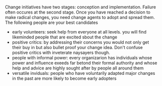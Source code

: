 Change initiatives have two stages: conception and implementation. Failure often occures at the second stage.
Once you have reached a decision to make radical changes, you need change agents to adopt and spread them. The following people are your best candidates
* early volunteers: seek help from everyone at all levels. you will find likeminded people that are excited sbout the change
* positive critics: by addressing their concerns you would not only get their buy in but also bullet proof your change idea. Don't confuse positive critics with inveterate naysayers though. 
* people with informal power: every organizarion has individuals whose power and influence exeeds far betond their formal authority and whose help and advice are highly sought after by people all around them
* versatile inviduals: people who have voluntarily adapted major changes in the past are more likely to become early adopters